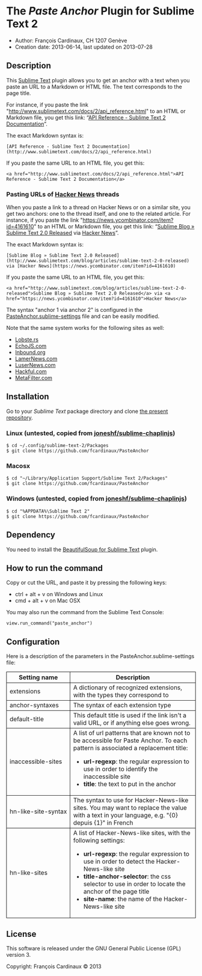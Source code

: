 # The _Paste Anchor_ Plugin for Sublime Text 2

* Author: François Cardinaux, CH 1207 Genève
* Creation date: 2013-06-14, last updated on 2013-07-28

## Description

This [Sublime Text](http://www.sublimetext.com/) plugin allows you to get an anchor with a text when you paste an URL to a Markdown or HTML file. The text corresponds to the page title.

For instance, if you paste the link "http://www.sublimetext.com/docs/2/api_reference.html" to an HTML or Markdown file, you get this link:
“[API Reference - Sublime Text 2 Documentation](http://www.sublimetext.com/docs/2/api_reference.html)”.

The exact Markdown syntax is:

    [API Reference - Sublime Text 2 Documentation](http://www.sublimetext.com/docs/2/api_reference.html)

If you paste the same URL to an HTML file, you get this:

    <a href="http://www.sublimetext.com/docs/2/api_reference.html">API Reference - Sublime Text 2 Documentation</a>

### Pasting URLs of [Hacker News](https://news.ycombinator.com/) threads

When you paste a link to a thread on Hacker News or on a similar site, you get two anchors: one to the thread itself, and one to the related article. For instance, if you paste the link "https://news.ycombinator.com/item?id=4161610" to an HTML or Markdown file, you get this link:
“[Sublime Blog » Sublime Text 2.0 Released](http://www.sublimetext.com/blog/articles/sublime-text-2-0-released) via [Hacker News](https://news.ycombinator.com/item?id=4161610)”.

The exact Markdown syntax is:

    [Sublime Blog » Sublime Text 2.0 Released](http://www.sublimetext.com/blog/articles/sublime-text-2-0-released) via [Hacker News](https://news.ycombinator.com/item?id=4161610)

If you paste the same URL to an HTML file, you get this:

    <a href="http://www.sublimetext.com/blog/articles/sublime-text-2-0-released">Sublime Blog » Sublime Text 2.0 Released</a> via <a href="https://news.ycombinator.com/item?id=4161610">Hacker News</a>

The syntax "anchor 1 via anchor 2" is configured in the [PasteAnchor.sublime-settings](PasteAnchor.sublime-settings) file and can be easily modified.

Note that the same system works for the following sites as well:

* [Lobste.rs](https://lobste.rs)
* [EchoJS.com](http://www.echojs.com)
* [Inbound.org](http://www.inbound.org)
* [LamerNews.com](http://www.lamernews.com)
* [LuserNews.com](http://www.lusernews.com)
* [Hackful.com](http://hackful.com)
* [MetaFilter.com](http://www.metafilter.com)

## Installation

Go to your _Sublime Text_ package directory and clone [the present repository](https://github.com/fcardinaux/PasteAnchor).

### Linux (untested, copied from [joneshf/sublime-chaplinjs](https://github.com/joneshf/sublime-chaplinjs/blob/master/README.md))

```
$ cd ~/.config/sublime-text-2/Packages
$ git clone https://github.com/fcardinaux/PasteAnchor
```

### Macosx

```
$ cd "~/Library/Application Support/Sublime Text 2/Packages"
$ git clone https://github.com/fcardinaux/PasteAnchor
```

### Windows (untested, copied from [joneshf/sublime-chaplinjs](https://github.com/joneshf/sublime-chaplinjs/blob/master/README.md))

```
$ cd "%APPDATA%\Sublime Text 2"
$ git clone https://github.com/fcardinaux/PasteAnchor
```

## Dependency

You need to install the [BeautifulSoup for Sublime Text](https://github.com/ivanchaer/beautiful-soup-sublime) plugin.

## How to run the command

Copy or cut the URL, and paste it by pressing the following keys:

* ctrl + alt + v on Windows and Linux
* cmd + alt + v on Mac OSX

You may also run the command from the Sublime Text Console:

    view.run_command("paste_anchor")

## Configuration

Here is a description of the parameters in the PasteAnchor.sublime-settings file:

<table style="border-collapse: collapse;">
  <thead>
    <tr>
      <th style="border: 1px solid black;">Setting name</th>
      <th style="border: 1px solid black;">Description</th>
    </tr>
  </thead>
  <tbody>
    <tr>
      <td style="border: 1px solid black;">extensions</td>
      <td style="border: 1px solid black;">A dictionary of recognized extensions, with the types they correspond to</td>
    </tr>
    <tr>
      <td style="border: 1px solid black;">anchor-syntaxes</td>
      <td style="border: 1px solid black;">The syntax of each extension type</td>
    </tr>
    <tr>
      <td style="border: 1px solid black;">default-title</td>
      <td style="border: 1px solid black;">This default title is used if the link isn't a valid URL, or if anything else goes wrong.</td>
    </tr>
    <tr>
      <td style="border: 1px solid black;">inaccessible-sites</td>
      <td style="border: 1px solid black;">A list of url patterns that are known not to be accessible for Paste Anchor. To each pattern is associated a replacement title:
        <ul>
          <li><b>url-regexp</b>: the regular expression to use in order to identify the inaccessible site</li>
          <li><b>title</b>: the text to put in the anchor</li>
        </ul>
      </td>
    </tr>
    <tr>
      <td style="border: 1px solid black;white-space: nowrap;">hn-like-site-syntax</td>
      <td style="border: 1px solid black;">The syntax to use for Hacker-News-like sites. You may want to replace the value with a text in your language, e.g. "{0} depuis {1}" in French</td>
    </tr>
    <tr>
      <td style="border: 1px solid black;">hn-like-sites</td>
      <td style="border: 1px solid black;">A list of Hacker-News-like sites, with the following settings:
        <ul>
          <li><b>url-regexp</b>: the regular expression to use in order to detect the Hacker-News-like site</li>
          <li><b>title-anchor-selector</b>: the css selector to use in order to locate the anchor of the page title</li>
          <li><b>site-name</b>: the name of the Hacker-News-like site</li>
        </ul>
      </td>
    </tr>
  </tbody>
</table>

## License

This software is released under the GNU General Public License (GPL) version 3.

Copyright: François Cardinaux &copy; 2013
